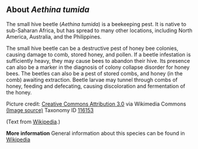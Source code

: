 **About *Aethina tumida***
-------------------------
The small hive beetle (*Aethina tumida*) is a beekeeping pest. It is 
native to sub-Saharan Africa, but has spread to many other locations, 
including North America, Australia, and the Philippines.

The small hive beetle can be a destructive pest of honey bee colonies,
causing damage to comb, stored honey, and pollen. If a beetle
infestation is sufficiently heavy, they may cause bees to abandon their
hive. Its presence can also be a marker in the diagnosis of colony
collapse disorder for honey bees. The beetles can also be a pest of
stored combs, and honey (in the comb) awaiting extraction. Beetle larvae
may tunnel through combs of honey, feeding and defecating, causing
discoloration and fermentation of the honey.

Picture credit: [Creative Commons Attribution 3.0](https://creativecommons.org/licenses/by/3.0) via Wikimedia Commons [(Image source)](https://en.wikipedia.org/wiki/File:Small_hive_beetle.jpg)
Taxonomy ID [116153](https://www.uniprot.org/taxonomy/116153)

(Text from [Wikipedia](https://en.wikipedia.org/).)

**More information**
General information about this species can be found in [Wikipedia](https://en.wikipedia.org/wiki/Small_hive_beetle)
